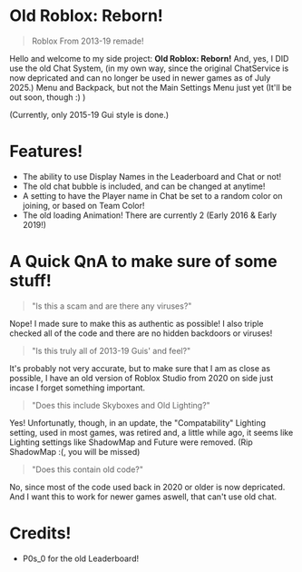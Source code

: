 # Old Roblox: Reborn!
> Roblox From 2013-19 remade!

Hello and welcome to my side project: **Old Roblox: Reborn!**
And, yes, I DID use the old Chat System, (in my own way, since the original ChatService is now depricated and can no longer be used in newer games as of July 2025.) Menu and Backpack, but not the Main Settings Menu just yet (It'll be out soon, though 
:) )

(Currently, only 2015-19 Gui style is done.)

# Features!

- The ability to use Display Names in the Leaderboard and Chat or not!
- The old chat bubble is included, and can be changed at anytime!
- A setting to have the Player name in Chat be set to a random color on joining, or based on Team Color!
- The old loading Animation! There are currently 2 (Early 2016 & Early 2019!)

# A Quick QnA to make sure of some stuff!

> "Is this a scam and are there any viruses?"

Nope! I made sure to make this as authentic as possible! I also triple checked all of the code and there are no hidden backdoors or viruses!

> "Is this truly all of 2013-19 Guis' and feel?"

It's probably not very accurate, but to make sure that I am as close as possible, I have an old version
of Roblox Studio from 2020 on side just incase I forget something important.

> "Does this include Skyboxes and Old Lighting?"

Yes! Unfortunatly, though, in an update, the "Compatability" Lighting setting, used in most games, was retired and, a little while ago, it seems like Lighting settings like ShadowMap and Future were removed. (Rip ShadowMap :(, you will be missed)

> "Does this contain old code?"

No, since most of the code used back in 2020 or older is now depricated. And I want this to work for newer games aswell, that can't use old chat.

# Credits!
- P0s_0 for the old Leaderboard!
